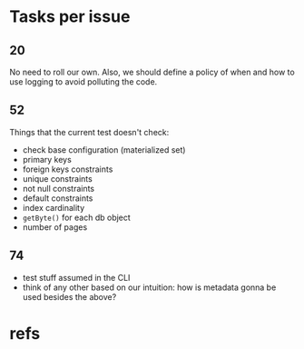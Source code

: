 # Tasks per issue

## 20

No need to roll our own. Also, we should define a policy of when and how to use logging to avoid polluting the code.

## 52

Things that the current test doesn't check:

 *  check base configuration (materialized set)
 *  primary keys
 *  foreign keys constraints
 *  unique constraints
 *  not null constraints
 *  default constraints
 *  index cardinality
 *  `getByte()` for each db object
 *  number of pages

## 74

 *  test stuff assumed in the CLI
 *  think of any other based on our intuition: how is metadata gonna be used besides the above?

# refs

[querulous_dbcp]: https://github.com/twitter/querulous/blob/master/src/main/scala/com/twitter/querulous/database/ApachePoolingDatabase.scala
